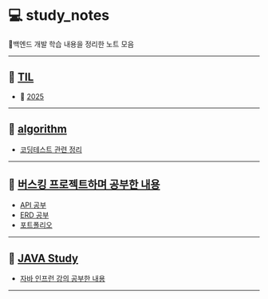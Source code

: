 # 💻 study_notes
📘백엔드 개발 학습 내용을 정리한 노트 모음

---

## 🔖 [TIL](/TIL)
- 📆 [2025](/TIL/2025)

---

## 🐣 [algorithm](/algorithm_notes)
- [코딩테스트 관련 정리](/algorithm/코딩테스트하며_공부한_내용)

---

## 🎤 [버스킹 프로젝트하며 공부한 내용](/busking_project_notes)
- [API 공부](/busking_project_notes/API_notes)
- [ERD 공부](/busking_project_notes/ERD_notes)
- [포트폴리오](/busking_project_notes/Portfolio)

---

## 🍪 [JAVA Study](/java_study_notes)
- [자바 인프런 강의 공부한 내용](/java_study_notes/Inflearn_Lecture)

---
